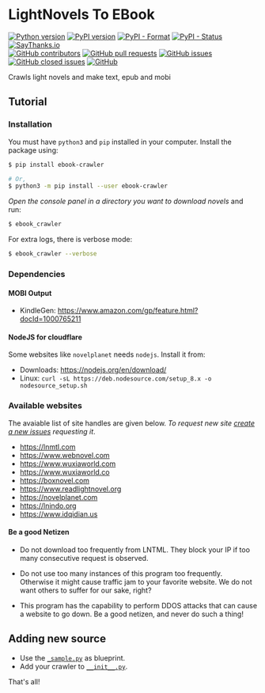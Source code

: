# LightNovels To EBook

[![Python version](https://img.shields.io/pypi/pyversions/ebook-crawler.svg)](https://pypi.org/project/ebook-crawler)
[![PyPI version](https://img.shields.io/pypi/v/ebook-crawler.svg)](https://pypi.org/project/ebook-crawler)
[![PyPI - Format](https://img.shields.io/pypi/format/ebook-crawler.svg)](https://pypi.org/project/ebook-crawler)
[![PyPI - Status](https://img.shields.io/pypi/status/ebook-crawler.svg)](https://pypi.org/project/ebook-crawler)
[![SayThanks.io](https://img.shields.io/badge/Say%20Thanks-!-1EAEDB.svg)](https://saythanks.io/to/dipu-bd)
<br>
[![GitHub contributors](https://img.shields.io/github/contributors/dipu-bd/site-to-epub.svg)](https://github.com/dipu-bd/site-to-epub)
[![GitHub pull requests](https://img.shields.io/github/issues-pr/dipu-bd/site-to-epub.svg)](https://github.com/dipu-bd/site-to-epub/pulls)
[![GitHub issues](https://img.shields.io/github/issues/dipu-bd/site-to-epub.svg)](https://github.com/dipu-bd/site-to-epub/issues)
[![GitHub closed issues](https://img.shields.io/github/issues-closed/dipu-bd/site-to-epub.svg)](https://github.com/dipu-bd/site-to-epub/issues?utf8=%E2%9C%93&q=is%3Aissue+is%3Aclosed+)
[![GitHub](https://img.shields.io/github/license/dipu-bd/site-to-epub.svg)](https://github.com/dipu-bd/site-to-epub/blob/master/VERSION)

Crawls light novels and make text, epub and mobi

## Tutorial

### Installation

You must have `python3` and `pip` installed in your computer. Install the package using:

```bash
$ pip install ebook-crawler

# Or,
$ python3 -m pip install --user ebook-crawler
```

*Open the console panel in a directory you want to download novels* and run:

```bash
$ ebook_crawler
```

For extra logs, there is verbose mode:
```bash
$ ebook_crawler --verbose
```

### Dependencies

#### MOBI Output

- KindleGen: https://www.amazon.com/gp/feature.html?docId=1000765211

#### NodeJS for cloudflare

Some websites like `novelplanet` needs `nodejs`. Install it from:

- Downloads: https://nodejs.org/en/download/ 
- Linux: `curl -sL https://deb.nodesource.com/setup_8.x -o nodesource_setup.sh`

### Available websites

The avaiable list of site handles are given below. *To request new site [create a new issues](https://github.com/dipu-bd/site-to-epub/issues) requesting it*.

- https://lnmtl.com
- https://www.webnovel.com
- https://www.wuxiaworld.com
- https://www.wuxiaworld.co
- https://boxnovel.com
- https://www.readlightnovel.org
- https://novelplanet.com
- https://lnindo.org
- https://www.idqidian.us

#### Be a good Netizen

- Do not download too frequently from LNTML. They block your IP if too many consecutive request is observed.

- Do not use too many instances of this program too frequently. Otherwise it might cause traffic jam to your favorite website. We do not want others to suffer for our sake, right?

- This program has the capability to perform DDOS attacks that can cause a website to go down. Be a good netizen, and never do such a thing!

## Adding new source

- Use the [`_sample.py`](https://github.com/dipu-bd/site-to-epub/blob/master/ebook_crawler/_sample.py) as blueprint.
- Add your crawler to [`__init__.py`](https://github.com/dipu-bd/site-to-epub/blob/master/ebook_crawler/__init__.py).

That's all!
